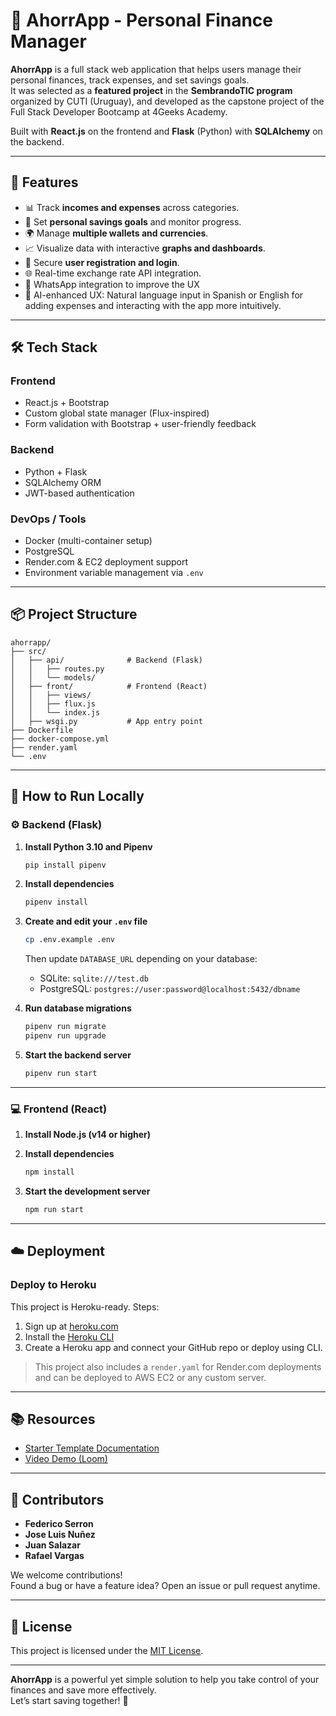 
# 💸 AhorrApp - Personal Finance Manager

**AhorrApp** is a full stack web application that helps users manage their personal finances, track expenses, and set savings goals.  
It was selected as a **featured project** in the **SembrandoTIC program** organized by CUTI (Uruguay), and developed as the capstone project of the Full Stack Developer Bootcamp at 4Geeks Academy.

Built with **React.js** on the frontend and **Flask** (Python) with **SQLAlchemy** on the backend.

---

## 🚀 Features

- 📊 Track **incomes and expenses** across categories.
- 🎯 Set **personal savings goals** and monitor progress.
- 🌍 Manage **multiple wallets and currencies**.
- 📈 Visualize data with interactive **graphs and dashboards**.
- 🔐 Secure **user registration and login**.
- 🌐 Real-time exchange rate API integration.
- 📨 WhatsApp integration to improve the UX
- 🤖 AI-enhanced UX: Natural language input in Spanish or English for adding expenses and interacting with the app more intuitively.

---

## 🛠️ Tech Stack

### Frontend
- React.js + Bootstrap
- Custom global state manager (Flux-inspired)
- Form validation with Bootstrap + user-friendly feedback

### Backend
- Python + Flask
- SQLAlchemy ORM
- JWT-based authentication

### DevOps / Tools
- Docker (multi-container setup)
- PostgreSQL
- Render.com & EC2 deployment support
- Environment variable management via `.env`

---

## 📦 Project Structure

```
ahorrapp/
├── src/
│   ├── api/              # Backend (Flask)
│   │   ├── routes.py
│   │   └── models/
│   ├── front/            # Frontend (React)
│   │   ├── views/
│   │   ├── flux.js
│   │   └── index.js
│   ├── wsgi.py           # App entry point
├── Dockerfile
├── docker-compose.yml
├── render.yaml
└── .env
```

---

## 🧰 How to Run Locally

### ⚙️ Backend (Flask)

1. **Install Python 3.10 and Pipenv**  
   ```bash
   pip install pipenv
   ```

2. **Install dependencies**  
   ```bash
   pipenv install
   ```

3. **Create and edit your `.env` file**  
   ```bash
   cp .env.example .env
   ```

   Then update `DATABASE_URL` depending on your database:
   - SQLite: `sqlite:///test.db`
   - PostgreSQL: `postgres://user:password@localhost:5432/dbname`

4. **Run database migrations**  
   ```bash
   pipenv run migrate
   pipenv run upgrade
   ```

5. **Start the backend server**  
   ```bash
   pipenv run start
   ```

---

### 💻 Frontend (React)

1. **Install Node.js (v14 or higher)**

2. **Install dependencies**
   ```bash
   npm install
   ```

3. **Start the development server**
   ```bash
   npm run start
   ```

---

## ☁️ Deployment

### Deploy to Heroku

This project is Heroku-ready. Steps:

1. Sign up at [heroku.com](https://heroku.com)
2. Install the [Heroku CLI](https://devcenter.heroku.com/articles/heroku-cli)
3. Create a Heroku app and connect your GitHub repo or deploy using CLI.

> This project also includes a `render.yaml` for Render.com deployments and can be deployed to AWS EC2 or any custom server.

---

## 📚 Resources

- [Starter Template Documentation](https://start.4geeksacademy.com/starters/react-flask)
- [Video Demo (Loom)](https://www.loom.com/share/f37c6838b3f1496c95111e515e83dd9b)

---

## 👥 Contributors

- **Federico Serron**
- **Jose Luis Nuñez**
- **Juan Salazar**
- **Rafael Vargas**

We welcome contributions!  
Found a bug or have a feature idea? Open an issue or pull request anytime.

---

## 📜 License

This project is licensed under the [MIT License](LICENSE).

---

**AhorrApp** is a powerful yet simple solution to help you take control of your finances and save more effectively.  
Let’s start saving together! 🚀
